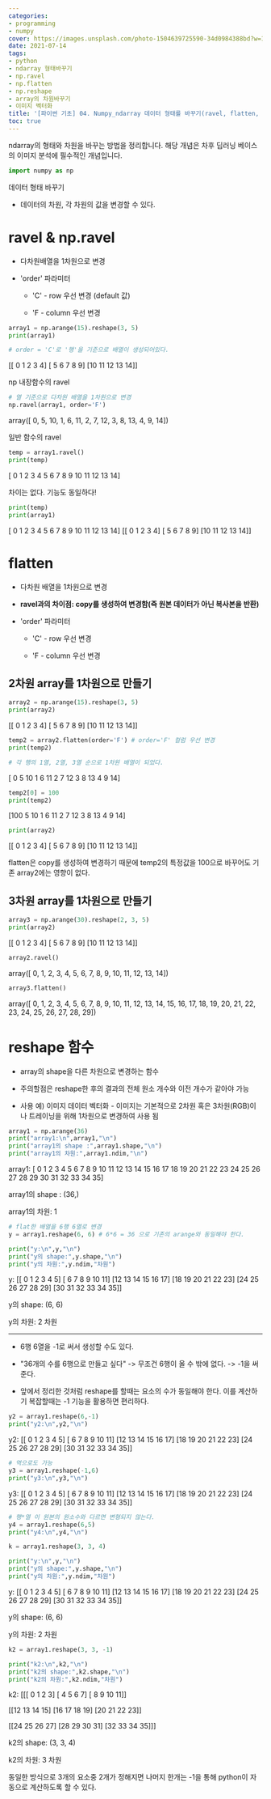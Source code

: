 ```yaml
---
categories:
- programming
- numpy
cover: https://images.unsplash.com/photo-1504639725590-34d0984388bd?w=1920&h=1080&fit=crop
date: 2021-07-14
tags:
- python
- ndarray 형태바꾸기
- np.ravel
- np.flatten
- np.reshape
- array의 차원바꾸기
- 이미지 벡터화
title: '[파이썬 기초] 04. Numpy_ndarray 데이터 형태를 바꾸기(ravel, flatten, reshape)'
toc: true
---
```

ndarray의 형태와 차원을 바꾸는 방법을 정리합니다. 해당 개념은 차후 딥러닝 베이스의 이미지 분석에 필수적인 개념입니다.

```python
import numpy as np
```

데이터 형태 바꾸기

- 데이터의 차원, 각 차원의 값을 변경할 수 있다.

# ravel &  np.ravel

  - 다차원배열을 1차원으로 변경

  - 'order' 파라미터

    - 'C' - row 우선 변경 (default 값)

    - 'F - column 우선 변경

```python
array1 = np.arange(15).reshape(3, 5)
print(array1)

# order = 'C'로 '행'을 기준으로 배열이 생성되어있다.
```


[[ 0  1  2  3  4]
 [ 5  6  7  8  9]
 [10 11 12 13 14]]

np 내장함수의 ravel

```python
# 열 기준으로 다차원 배열을 1차원으로 변경
np.ravel(array1, order='F')
```


array([ 0,  5, 10,  1,  6, 11,  2,  7, 12,  3,  8, 13,  4,  9, 14])

일반 함수의 ravel

```python
temp = array1.ravel()
print(temp)
```


[ 0  1  2  3  4  5  6  7  8  9 10 11 12 13 14]

차이는 없다. 기능도 동일하다!

```python
print(temp)
print(array1)
```


[ 0  1  2  3  4  5  6  7  8  9 10 11 12 13 14]
[[ 0  1  2  3  4]
 [ 5  6  7  8  9]
 [10 11 12 13 14]]

# flatten

 - 다차원 배열을 1차원으로 변경

 - **ravel과의 차이점: copy를 생성하여 변경함(즉 원본 데이터가 아닌 복사본을 반환)**

 - 'order' 파라미터

   - 'C' - row 우선 변경

   - 'F - column 우선 변경

## 2차원 array를 1차원으로 만들기

```python
array2 = np.arange(15).reshape(3, 5)
print(array2)
```


[[ 0  1  2  3  4]
 [ 5  6  7  8  9]
 [10 11 12 13 14]]


```python
temp2 = array2.flatten(order='F') # order='F' 컬럼 우선 변경
print(temp2) 

# 각 행의 1열, 2열, 3열 순으로 1차원 배열이 되었다.
```


[ 0  5 10  1  6 11  2  7 12  3  8 13  4  9 14]


```python
temp2[0] = 100
print(temp2)
```


[100   5  10   1   6  11   2   7  12   3   8  13   4   9  14]


```python
print(array2)
```


[[ 0  1  2  3  4]
 [ 5  6  7  8  9]
 [10 11 12 13 14]]

flatten은 copy를 생성하여 변경하기 때문에 temp2의 특정값을 100으로 바꾸어도 기존 array2에는 영향이 없다.

## 3차원 array를 1차원으로 만들기

```python
array3 = np.arange(30).reshape(2, 3, 5)
print(array2)
```


[[ 0  1  2  3  4]
 [ 5  6  7  8  9]
 [10 11 12 13 14]]


```python
array2.ravel()
```


array([ 0,  1,  2,  3,  4,  5,  6,  7,  8,  9, 10, 11, 12, 13, 14])


```python
array3.flatten()
```


array([ 0,  1,  2,  3,  4,  5,  6,  7,  8,  9, 10, 11, 12, 13, 14, 15, 16,
       17, 18, 19, 20, 21, 22, 23, 24, 25, 26, 27, 28, 29])

# reshape 함수

 - array의 shape을 다른 차원으로 변경하는 함수

 - 주의할점은 reshape한 후의 결과의 전체 원소 개수와 이전 개수가 같아야 가능

 - 사용 예) 이미지 데이터 벡터화 - 이미지는 기본적으로 2차원 혹은 3차원(RGB)이나 트레이닝을 위해 1차원으로 변경하여 사용 됨

```python
array1 = np.arange(36)
print("array1:\n",array1,"\n")
print("array1의 shape :",array1.shape,"\n")
print("array1의 차원:",array1.ndim,"\n")
```


array1:
 [ 0  1  2  3  4  5  6  7  8  9 10 11 12 13 14 15 16 17 18 19 20 21 22 23
 24 25 26 27 28 29 30 31 32 33 34 35] 

array1의 shape : (36,) 

array1의 차원: 1 



```python
# flat한 배열을 6행 6열로 변경
y = array1.reshape(6, 6) # 6*6 = 36 으로 기존의 arange와 동일해야 한다.

print("y:\n",y,"\n")
print("y의 shape:",y.shape,"\n")
print("y의 차원:",y.ndim,"차원")
```


y:
 [[ 0  1  2  3  4  5]
 [ 6  7  8  9 10 11]
 [12 13 14 15 16 17]
 [18 19 20 21 22 23]
 [24 25 26 27 28 29]
 [30 31 32 33 34 35]] 

y의 shape: (6, 6) 

y의 차원: 2 차원

---


- 6행 6열을 -1로 써서 생성할 수도 있다.

- "36개의 수를 6행으로 만들고 싶다" -> 무조건 6행이 올 수 밖에 없다. -> -1을 써준다.

- 앞에서 정리한 것처럼 reshape를 할때는 요소의 수가 동일해야 한다. 이를 계산하기 복잡할때는 -1 기능을 활용하면 편리하다.

```python
y2 = array1.reshape(6,-1)
print("y2:\n",y2,"\n")
```


y2:
 [[ 0  1  2  3  4  5]
 [ 6  7  8  9 10 11]
 [12 13 14 15 16 17]
 [18 19 20 21 22 23]
 [24 25 26 27 28 29]
 [30 31 32 33 34 35]] 



```python
# 역으로도 가능
y3 = array1.reshape(-1,6)
print("y3:\n",y3,"\n")
```


y3:
 [[ 0  1  2  3  4  5]
 [ 6  7  8  9 10 11]
 [12 13 14 15 16 17]
 [18 19 20 21 22 23]
 [24 25 26 27 28 29]
 [30 31 32 33 34 35]] 



```python
# 행*열 이 원본의 원소수와 다르면 변형되지 않는다.
y4 = array1.reshape(6,5)
print("y4:\n",y4,"\n")
```

```python
k = array1.reshape(3, 3, 4)

print("y:\n",y,"\n")
print("y의 shape:",y.shape,"\n")
print("y의 차원:",y.ndim,"차원")
```


y:
 [[ 0  1  2  3  4  5]
 [ 6  7  8  9 10 11]
 [12 13 14 15 16 17]
 [18 19 20 21 22 23]
 [24 25 26 27 28 29]
 [30 31 32 33 34 35]] 

y의 shape: (6, 6) 

y의 차원: 2 차원


```python
k2 = array1.reshape(3, 3, -1)

print("k2:\n",k2,"\n")
print("k2의 shape:",k2.shape,"\n")
print("k2의 차원:",k2.ndim,"차원")
```


k2:
 [[[ 0  1  2  3]
  [ 4  5  6  7]
  [ 8  9 10 11]]

 [[12 13 14 15]
  [16 17 18 19]
  [20 21 22 23]]

 [[24 25 26 27]
  [28 29 30 31]
  [32 33 34 35]]] 

k2의 shape: (3, 3, 4) 

k2의 차원: 3 차원

동일한 방식으로 3개의 요소중 2개가 정해지면 나머지 한개는 -1을 통해 python이 자동으로 계산하도록 할 수 있다.

